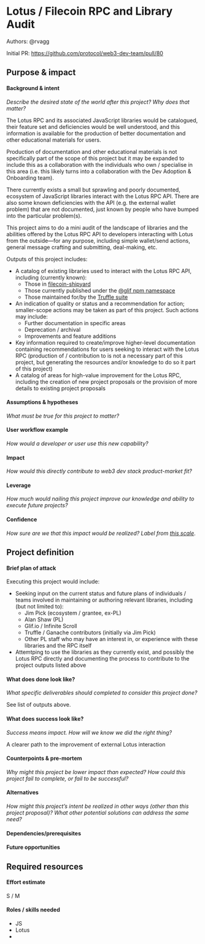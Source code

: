 # Lotus / Filecoin RPC and Library Audit

Authors: @rvagg

Initial PR: https://github.com/protocol/web3-dev-team/pull/80

## Purpose &amp; impact 

#### Background &amp; intent

_Describe the desired state of the world after this project? Why does that matter?_

The Lotus RPC and its associated JavaScript libraries would be catalogued, their feature set and deficiencies would be well understood, and this information is available for the production of better documentation and other educational materials for users.

Production of documentation and other educational materials is not specifically part of the scope of this project but it may be expanded to include this as a collaboration with the individuals who own / specialise in this area (i.e. this likely turns into a collaboration with the Dev Adoption & Onboarding team).

There currently exists a small but sprawling and poorly documented, ecosystem of JavaScript libraries interact with the Lotus RPC API. There are also some known deficiencies with the API (e.g. the external wallet problem) that are not documented, just known by people who have bumped into the particular problem(s).

This project aims to do a mini audit of the landscape of libraries and the abilities offered by the Lotus RPC API to developers interacting with Lotus from the outside—for any purpose, including simple wallet/send actions, general message crafting and submitting, deal-making, etc.

Outputs of this project includes:

* A catalog of existing libraries used to interact with the Lotus RPC API, including (currently known):
  * Those in [filecoin-shipyard](https://github.com/filecoin-shipyard)
  * Those currently published under the [@glif npm namespace](https://github.com/glifio/modules/tree/primary/packages/)
  * Those maintained for/by the [Truffle suite](https://github.com/trufflesuite/ganache-filecoin-alpha-cli)
* An indication of quality or status and a recommendation for action; smaller-scope actions may be taken as part of this project. Such actions may include:
  * Further documentation in specific areas
  * Deprecation / archival
  * Improvements and feature additions
* Key information required to create/improve higher-level documentation containing recommendations for users seeking to interact with the Lotus RPC (production of / contribution to is not a necessary part of this project, but generating the resources and/or knowledge to do so it part of this project)
* A catalog of areas for high-value improvement for the Lotus RPC, including the creation of new project proposals or the provision of more details to existing project proposals

#### Assumptions &amp; hypotheses

_What must be true for this project to matter?_


#### User workflow example

_How would a developer or user use this new capability?_

#### Impact

_How would this directly contribute to web3 dev stack product-market fit?_

#### Leverage

_How much would nailing this project improve our knowledge and ability to execute future projects?_

#### Confidence

_How sure are we that this impact would be realized? Label from [this scale](https://medium.com/@nimay/inside-product-introduction-to-feature-priority-using-ice-impact-confidence-ease-and-gist-5180434e5b15)_.

## Project definition

#### Brief plan of attack

Executing this project would include:

 * Seeking input on the current status and future plans of individuals / teams involved in maintaining or authoring relevant libraries, including (but not limited to):
   * Jim Pick (ecosystem / grantee, ex-PL)
   * Alan Shaw (PL)
   * Glif.io / Infinite Scroll
   * Truffle / Ganache contributors (initially via Jim Pick)
   * Other PL staff who may have an interest in, or experience with these libraries and the RPC itself
 * Attemtping to use the libraries as they currently exist, and possibly the Lotus RPC directly and documenting the process to contribute to the project outputs listed above

#### What does done look like?

_What specific deliverables should completed to consider this project done?_

See list of outputs above.

####  What does success look like?

_Success means impact. How will we know we did the right thing?_

A clearer path to the improvement of external Lotus interaction

#### Counterpoints &amp; pre-mortem

_Why might this project be lower impact than expected? How could this project fail to complete, or fail to be successful?_

#### Alternatives

_How might this project’s intent be realized in other ways (other than this project proposal)? What other potential solutions can address the same need?_

#### Dependencies/prerequisites

#### Future opportunities

## Required resources

#### Effort estimate

<!--T-shirt size rating of the size of the project. If the project might require external collaborators/teams, please note in the roles/skills section below). 
For a team of 3-5 people with the appropriate skills:
- Small, 1-2 weeks
- Medium, 3-5 weeks
- Large, 6-10 weeks
- XLarge, >10 weeks
Describe any choices and uncertainty in this scope estimate. (E.g. Uncertainty in the scope until design work is complete, low uncertainty in execution thereafter.)
-->

S / M

#### Roles / skills needed

<!--Describe the knowledge/skill-sets and team that are needed for this project (e.g. PM, docs, protocol or library expertise, design expertise, etc.). If this project could be externalized to the community or a team outside PL's direct employment, please note that here.-->

* JS
* Lotus
* 